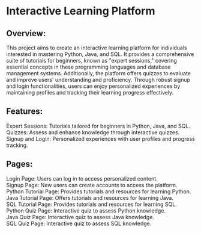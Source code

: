 # Interactive Learning Platform<br>

## Overview:<br>
This project aims to create an interactive learning platform for individuals interested in mastering Python, Java, and SQL. It provides a comprehensive suite of tutorials for beginners, known as "expert sessions," covering essential concepts in these programming languages and database management systems. Additionally, the platform offers quizzes to evaluate and improve users' understanding and proficiency. Through robust signup and login functionalities, users can enjoy personalized experiences by maintaining profiles and tracking their learning progress effectively.

## Features: <br>
Expert Sessions: Tutorials tailored for beginners in Python, Java, and SQL.<br>
Quizzes: Assess and enhance knowledge through interactive quizzes.<br>
Signup and Login: Personalized experiences with user profiles and progress tracking.<br>

## Pages:<br>
Login Page: Users can log in to access personalized content.<br>
Signup Page: New users can create accounts to access the platform.<br>
Python Tutorial Page: Provides tutorials and resources for learning Python.<br>
Java Tutorial Page: Offers tutorials and resources for learning Java.<br>
SQL Tutorial Page: Provides tutorials and resources for learning SQL.<br>
Python Quiz Page: Interactive quiz to assess Python knowledge.<br>
Java Quiz Page: Interactive quiz to assess Java knowledge.<br>
SQL Quiz Page: Interactive quiz to assess SQL knowledge.<br>